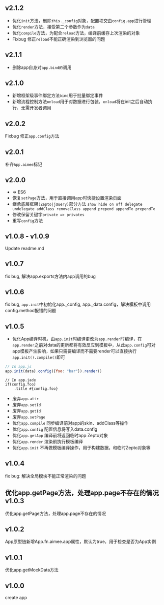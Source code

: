 v2.1.2
---
* 优化``init``方法，删除``this._config``对象，配置项交由``config.app``进行管理
* 优化``render``方法，接受第二个参数作为``data``
* 优化``compile``方法，为配合``reload``方法，编译前缓存上次渲染的对象
* Fixbug 修正``reload``不能正确渲染到浏览器的问题

v2.1.1
---
* 删除app自身对``app.bind的``调用

v2.1.0
---
* 新增框架级事件绑定方法``bind``用于批量绑定事件
* 新增流程控制方法``onload``用于对数据进行包装，``onload``将在init之后自动执行，无需开发者调用

v2.0.2
---
Fixbug 修正``app.config``方法

v2.0.1
---
补齐``App.aimee``标记

v2.0.0
---
* => ES6
* 恢复``setPage``方法，用于直接调用app时快捷设置渲染页面
* 继承底层框架``(Zepto|jQuery)``部分方法
``show hide on off delegate undelegate addClass removeClass append prepend appendTo prependTo``
* 修改保留关键字``private => privates``
* 重写``config``方法

v1.0.8 - v1.0.9
---
Update readme.md

v1.0.7
---
fix bug, 解决app.exports方法内app调用的bug

v1.0.6
---
fix bug, ```app.init```中初始化app._config, app._data.config，解决模板中调用config.method报错的问题

v1.0.5
---
* 优化App编译时机，由```app.init```时编译更改为```app.render```时编译，在```app.render```之前对data的更新都将有效反应到模板中，从此```app.config```可对app模板产生影响，如果只需要编译而不需要render可以直接执行```app.init().compile()```即可
```javascript
// In app.js
app.init(data).config({foo: "bar"}).render()
```
```jade
// In app.jade
if(config.foo)
    .title #{config.foo}
```
* 废弃```app.attr```
* 废弃```app.setId```
* 废弃```app.getId```
* 废弃```app.setPage```
* 优化```app.compile``` 同步编译前对app的skin、addClass等操作
* 优化```app.config``` 配置信息将写入data.config
* 优化```app.getApp``` 编译前将返回临时app Zepto对象
* 优化```app.render``` 渲染前执行模板编译
* 优化```app.init``` 不再做模板编译操作，用于构建数据，和临时Zepto对象等

v1.0.4
---
fix bug: 解决全局模块不能正常渲染的问题

优化app.getPage方法，处理app.page不存在的情况
v1.0.3
---
优化app.getPage方法，处理app.page不存在的情况

v1.0.2
---
App原型链新增App.fn.aimee.app属性，默认为true，用于检查是否为App实例

v1.0.1
---
优化app.getMockData方法

v1.0.0
---
create app
